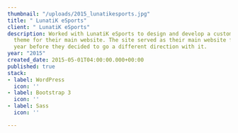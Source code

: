 ```yaml
---
thumbnail: "/uploads/2015_lunatikesports.jpg"
title: " LunatiK eSports"
client: " LunatiK eSports"
description: Worked with LunatiK eSports to design and develop a custom WordPress
  theme for their main website. The site served as their main website for about a
  year before they decided to go a different direction with it.
year: "2015"
created_date: 2015-05-01T04:00:00.000+00:00
published: true
stack:
- label: WordPress
  icon: ''
- label: Bootstrap 3
  icon: ''
- label: Sass
  icon: ''

---
```

